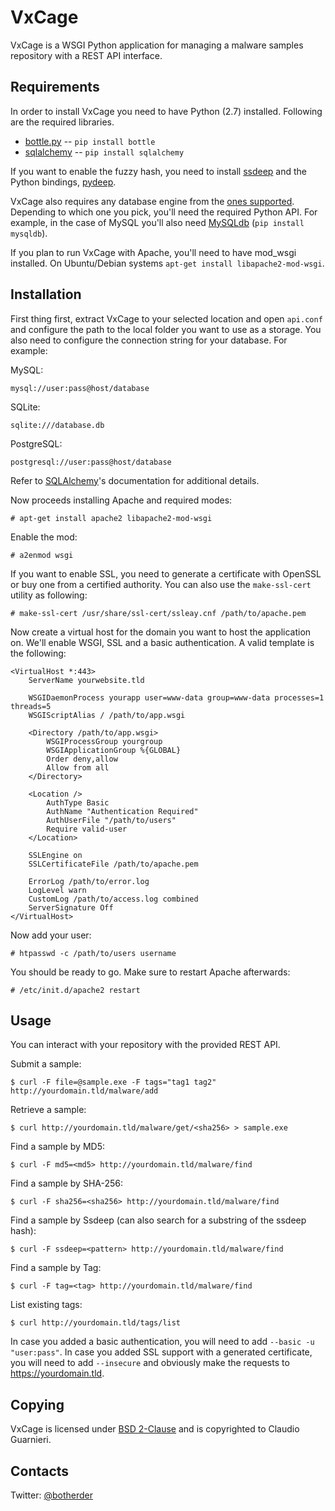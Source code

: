 VxCage
======

VxCage is a WSGI Python application for managing a malware samples repository with a REST API interface.

Requirements
------------

In order to install VxCage you need to have Python (2.7) installed. Following are the required libraries.

* [bottle.py](http://www.bottlepy.org/) -- `pip install bottle`
* [sqlalchemy](http://www.sqlalchemy.org) -- `pip install sqlalchemy`

If you want to enable the fuzzy hash, you need to install [ssdeep](http://ssdeep.sourceforge.net/) and the Python bindings, [pydeep](https://github.com/kbandla/pydeep).

VxCage also requires any database engine from the [ones supported](http://docs.sqlalchemy.org/en/rel_0_7/core/engines.html). Depending to which one you pick, you'll need the required Python API. For example, in the case of MySQL you'll also need [MySQLdb](http://mysql-python.sourceforge.net/) (`pip install mysqldb`).

If you plan to run VxCage with Apache, you'll need to have mod_wsgi installed. On Ubuntu/Debian systems ``apt-get install libapache2-mod-wsgi``.

Installation
------------

First thing first, extract VxCage to your selected location and open `api.conf` and configure the path to the local folder you want to use as a storage.
You also need to configure the connection string for your database. For example:

MySQL:

    mysql://user:pass@host/database

SQLite:

    sqlite:///database.db

PostgreSQL:

    postgresql://user:pass@host/database

Refer to [SQLAlchemy](http://docs.sqlalchemy.org/en/latest/core/engines.html)'s documentation for additional details.

Now proceeds installing Apache and required modes:

    # apt-get install apache2 libapache2-mod-wsgi

Enable the mod:

    # a2enmod wsgi

If you want to enable SSL, you need to generate a certificate with OpenSSL or buy one from a certified authority.
You can also use the `make-ssl-cert` utility as following:

    # make-ssl-cert /usr/share/ssl-cert/ssleay.cnf /path/to/apache.pem

Now create a virtual host for the domain you want to host the application on. We'll enable WSGI, SSL and a basic authentication.
A valid template is the following:

    <VirtualHost *:443>
        ServerName yourwebsite.tld

        WSGIDaemonProcess yourapp user=www-data group=www-data processes=1 threads=5
        WSGIScriptAlias / /path/to/app.wsgi

        <Directory /path/to/app.wsgi>
            WSGIProcessGroup yourgroup
            WSGIApplicationGroup %{GLOBAL}
            Order deny,allow
            Allow from all
        </Directory>

        <Location />
            AuthType Basic
            AuthName "Authentication Required"
            AuthUserFile "/path/to/users"
            Require valid-user
        </Location>

        SSLEngine on
        SSLCertificateFile /path/to/apache.pem

        ErrorLog /path/to/error.log
        LogLevel warn
        CustomLog /path/to/access.log combined
        ServerSignature Off
    </VirtualHost>

Now add your user:

    # htpasswd -c /path/to/users username

You should be ready to go. Make sure to restart Apache afterwards:

    # /etc/init.d/apache2 restart


Usage
-----

You can interact with your repository with the provided REST API.

Submit a sample:

    $ curl -F file=@sample.exe -F tags="tag1 tag2" http://yourdomain.tld/malware/add

Retrieve a sample:

    $ curl http://yourdomain.tld/malware/get/<sha256> > sample.exe

Find a sample by MD5:

    $ curl -F md5=<md5> http://yourdomain.tld/malware/find

Find a sample by SHA-256:

    $ curl -F sha256=<sha256> http://yourdomain.tld/malware/find

Find a sample by Ssdeep (can also search for a substring of the ssdeep hash):

    $ curl -F ssdeep=<pattern> http://yourdomain.tld/malware/find

Find a sample by Tag:

    $ curl -F tag=<tag> http://yourdomain.tld/malware/find

List existing tags:

    $ curl http://yourdomain.tld/tags/list


In case you added a basic authentication, you will need to add `--basic -u "user:pass"`. In case you added SSL support with a generated certificate, you will need to add `--insecure` and obviously make the requests to https://yourdomain.tld.


Copying
-------

VxCage is licensed under [BSD 2-Clause](http://opensource.org/licenses/bsd-license.php) and is copyrighted to Claudio Guarnieri.


Contacts
--------

Twitter: [@botherder](http://twitter.com/botherder)
